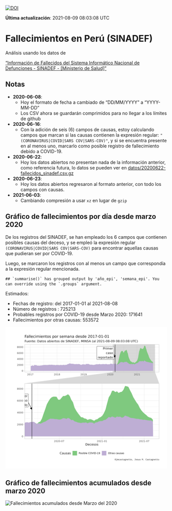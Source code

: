 [![DOI](https://zenodo.org/badge/270383647.svg)](https://zenodo.org/badge/latestdoi/270383647)

**Última actualización**: 2021-08-09 08:03:08 UTC

# Fallecimientos en Perú (SINADEF)

Análisis usando los datos de

[“Información de Fallecidos del Sistema Informático Nacional de
Defunciones - SINADEF - \[Ministerio de
Salud\]”](https://www.datosabiertos.gob.pe/dataset/informaci%C3%B3n-de-fallecidos-del-sistema-inform%C3%A1tico-nacional-de-defunciones-sinadef-ministerio)

## Notas

-   **2020-06-08**:
    -   Hoy el formato de fecha a cambiado de “DD/MM/YYYY” a
        “YYYY-MM-DD”
    -   Los CSV ahora se guardarán comprimidos para no llegar a los
        límites de github
-   **2020-06-16**:
    -   Con la adición de seis (6) campos de causas, estoy calculando
        campos que marcan si las causas contienen la expresión regular:
        `"(CORONAVIRUS|COVID|SARS COV|SARS-COV)"`, y si se encuentra
        presente en al menos uno, marcarlo como posible registro de
        fallecimiento debido a COVID-19.
-   **2020-06-22**:
    -   Hoy los datos abiertos no presentan nada de la información
        anterior, como referencia futura, lo datos se pueden ver en
        [datos/20200622-fallecidos\_sinadef.csv.gz](%22datos/20200622-fallecidos_sinadef.csv.gz%22)
-   **2020-06-23**:
    -   Hoy los datos abiertos regresaron al formato anterior, con todo
        los campos con causas.
-   **2021-06-03**:
    -   Cambiando compresión a usar `xz` en lugar de `gzip`

## Gráfico de fallecimientos por día desde marzo 2020

De los registros del SINADEF, se han empleado los 6 campos que contienen
posibles causas del deceso, y se empleó la expresión regular
`(CORONAVIRUS|COVID|SARS COV|SARS-COV)` para encontrar aquellas causas
que pudieran ser por COVID-19.

Luego, se marcaron los registros con al menos un campo que correspondía
a la expresión regular mencionada.

    ## `summarise()` has grouped output by 'año_epi', 'semana_epi'. You can override using the `.groups` argument.

Estimados:

-   Fechas de registro: del 2017-01-01 al 2021-08-08
-   Número de registros : 725213
-   Probables registros por COVID-19 desde Marzo 2020: 171641
-   Fallecimientos por otras causas: 553572

![Fallecimientos por semana](plots/fallecimientos-por-semana.png)

## Gráfico de fallecimientos acumulados desde marzo 2020

![Fallecimientos acumulados desde Marzo del
2020](plots/fallecimientos-acumulados.png)
